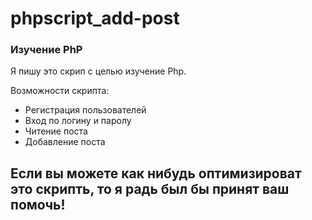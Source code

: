 # phpscript_add-post

### Изучение PhP

Я пишу это скрип с целью изучение Php.

Возможности скрипта:
  - Регистрация пользователей
  - Вход по логину и паролу
  - Читение поста
  - Добавление поста

## Если вы можете как нибудь  оптимизироват это скрипть, то я радь был бы принят ваш помочь!
